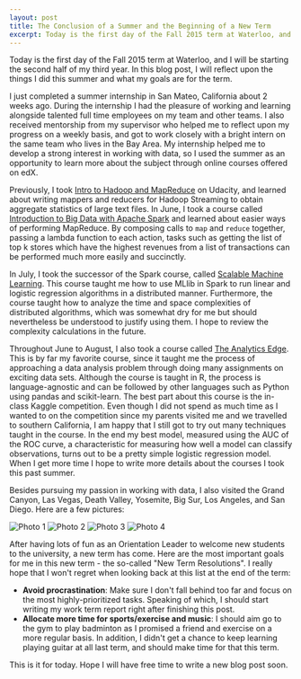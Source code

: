 ```yaml
---
layout: post
title: The Conclusion of a Summer and the Beginning of a New Term
excerpt: Today is the first day of the Fall 2015 term at Waterloo, and I will be starting the second half of my third year. In this blog post, I will reflect upon the things I did this summer and what my goals are for the term.
---
```


Today is the first day of the Fall 2015 term at Waterloo, and I will be starting the second half of my third year. In this blog post, I will reflect upon the things I did this summer and what my goals are for the term.

I just completed a summer internship in San Mateo, California about 2 weeks ago. During the internship I had the pleasure of working and learning alongside talented full time employees on my team and other teams. I also received mentorship from my supervisor who helped me to reflect upon my progress on a weekly basis, and got to work closely with a bright intern on the same team who lives in the Bay Area. My internship helped me to develop a strong interest in working with data, so I used the summer as an opportunity to learn more about the subject through online courses offered on edX.

Previously, I took [Intro to Hadoop and MapReduce]( https://www.udacity.com/course/intro-to-hadoop-and-mapreduce--ud617) on Udacity, and learned about writing mappers and reducers for Hadoop Streaming to obtain aggregate statistics of large text files. In June, I took a course called [Introduction to Big Data with Apache Spark](https://www.edx.org/course/introduction-big-data-apache-spark-uc-berkeleyx-cs100-1x) and learned about easier ways of performing MapReduce. By composing calls to `map` and `reduce` together, passing a lambda function to each action, tasks such as getting the list of top k stores which have the highest revenues from a list of transactions can be performed much more easily and succinctly.

In July, I took the successor of the Spark course, called [Scalable Machine Learning](https://www.edx.org/course/scalable-machine-learning-uc-berkeleyx-cs190-1x). This course taught me how to use MLlib in Spark to run linear and logistic regression algorithms in a distributed manner. Furthermore, the course taught how to analyze the time and space complexities of distributed algorithms, which was somewhat dry for me but should nevertheless be understood to justify using them. I hope to review the complexity calculations in the future.

Throughout June to August, I also took a course called [The Analytics Edge](https://www.edx.org/course/analytics-edge-mitx-15-071x-0). This is by far my favorite course, since it taught me the process of approaching a data analysis problem through doing many assignments on exciting data sets. Although the course is taught in R, the process is language-agnostic and can be followed by other languages such as Python using pandas and scikit-learn. The best part about this course is the in-class Kaggle competition. Even though I did not spend as much time as I wanted to on the competition since my parents visited me and we travelled to southern California, I am happy that I still got to try out many techniques taught in the course. In the end my best model, measured using the AUC of the ROC curve, a characteristic for measuring how well a model can classify observations, turns out to be a pretty simple logistic regression model. When I get more time I hope to write more details about the courses I took this past summer.

Besides pursuing my passion in working with data, I also visited the Grand Canyon, Las Vegas, Death Valley, Yosemite, Big Sur, Los Angeles, and San Diego. Here are a few pictures:

![Photo 1](https://dl.dropboxusercontent.com/u/39814157/tuzhucheng.com/photos/IMG_1523.JPG)
![Photo 2](https://dl.dropboxusercontent.com/u/39814157/tuzhucheng.com/photos/IMG_1629.jpg)
![Photo 3](https://dl.dropboxusercontent.com/u/39814157/tuzhucheng.com/photos/IMG_2169.jpg)
![Photo 4](https://dl.dropboxusercontent.com/u/39814157/tuzhucheng.com/photos/IMG_2207.jpg)

After having lots of fun as an Orientation Leader to welcome new students to the university, a new term has come. Here are the most important goals for me in this new term - the so-called "New Term Resolutions". I really hope that I won't regret when looking back at this list at the end of the term:

* **Avoid procrastination**: Make sure I don't fall behind too far and focus on the most highly-prioritized tasks. Speaking of which, I should start writing my work term report right after finishing this post.
* **Allocate more time for sports/exercise and music**: I should aim go to the gym to play badminton as I promised a friend and exercise on a more regular basis. In addition, I didn't get a chance to keep learning playing guitar at all last term, and should make time for that this term.

This is it for today. Hope I will have free time to write a new blog post soon.

